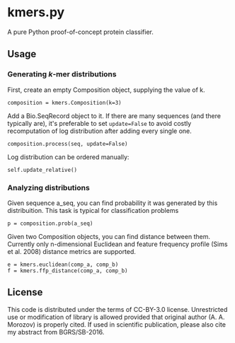 # kmers.py

A pure Python proof-of-concept protein classifier.

## Usage

### Generating *k*-mer distributions

First, create an empty Composition object, supplying the value of k.

    composition = kmers.Composition(k=3)

Add a Bio.SeqRecord object to it.
If there are many sequences (and there typically are), it's preferable to set `update=False` to avoid costly
recomputation of log distribution after adding every single one.

    composition.process(seq, update=False)

Log distribution can be ordered manually:

    self.update_relative()


### Analyzing distributions
Given sequence a_seq, you can find probability it was generated by this distribuition.
This task is typical for classification problems

    p = composition.prob(a_seq)

Given two Composition objects, you can find distance between them. Currently only n-dimensional Euclidean  and
feature frequency profile (Sims et al. 2008) distance metrics are supported.

    e = kmers.euclidean(comp_a, comp_b)
    f = kmers.ffp_distance(comp_a, comp_b)

## License
This code is distributed under the terms of CC-BY-3.0 license.
Unrestricted use or modification of library is allowed provided that original author (A. A. Morozov) is properly cited.
If used in scientific publication, please also cite my abstract from BGRS/SB-2016.
